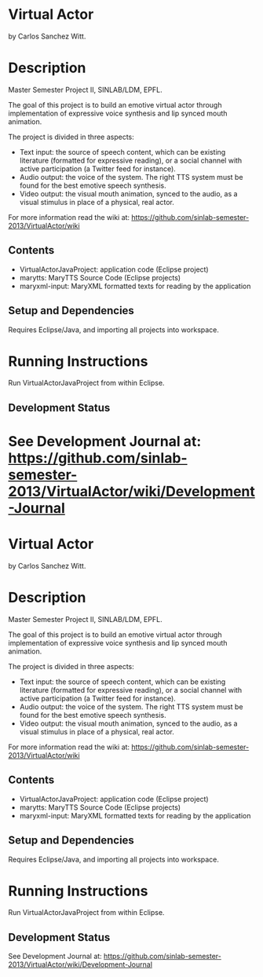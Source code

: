 Virtual Actor
=============

by Carlos Sanchez Witt.

Description
===========

Master Semester Project II, SINLAB/LDM, EPFL.

The goal of this project is to build an emotive virtual actor through implementation of expressive voice synthesis and lip synced mouth animation.

The project is divided in three aspects:

* Text input: the source of speech content, which can be existing literature (formatted for expressive reading), or a social channel with active participation (a Twitter feed for instance).
* Audio output: the voice of the system. The right TTS system must be found for the best emotive speech synthesis.
* Video output: the visual mouth animation, synced to the audio, as a visual stimulus in place of a physical, real actor.

For more information read the wiki at:
https://github.com/sinlab-semester-2013/VirtualActor/wiki

Contents
--------

- VirtualActorJavaProject: application code (Eclipse project)
- marytts: MaryTTS Source Code (Eclipse projects)
- maryxml-input: MaryXML formatted texts for reading by the application

Setup and Dependencies
----------------------

Requires Eclipse/Java, and importing all projects into workspace.

Running Instructions
====================

Run VirtualActorJavaProject from within Eclipse.

Development Status
------------------

See Development Journal at:
https://github.com/sinlab-semester-2013/VirtualActor/wiki/Development-Journal
=======
Virtual Actor
=============

by Carlos Sanchez Witt.

Description
===========

Master Semester Project II, SINLAB/LDM, EPFL.

The goal of this project is to build an emotive virtual actor through implementation of expressive voice synthesis and lip synced mouth animation.

The project is divided in three aspects:

* Text input: the source of speech content, which can be existing literature (formatted for expressive reading), or a social channel with active participation (a Twitter feed for instance).
* Audio output: the voice of the system. The right TTS system must be found for the best emotive speech synthesis.
* Video output: the visual mouth animation, synced to the audio, as a visual stimulus in place of a physical, real actor.

For more information read the wiki at:
https://github.com/sinlab-semester-2013/VirtualActor/wiki

Contents
--------

* VirtualActorJavaProject: application code (Eclipse project)
* marytts: MaryTTS Source Code (Eclipse projects)
* maryxml-input: MaryXML formatted texts for reading by the application

Setup and Dependencies
----------------------

Requires Eclipse/Java, and importing all projects into workspace.

Running Instructions
====================

Run VirtualActorJavaProject from within Eclipse.

Development Status
------------------

See Development Journal at:
https://github.com/sinlab-semester-2013/VirtualActor/wiki/Development-Journal